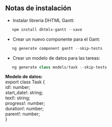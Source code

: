 ## Notas de instalación
- Instalar libreria DHTML Gantt:
```powershell
   npm install dhtmlx-gantt --save
```
- Crear un nuevo componente para el Gant:
```powershell
   ng generate component gantt --skip-tests
```
- Crear un modelo de datos para las tareas:
```powershell
   ng generate class models/task --skip-tests
```
**Modelo de datos:**  
    export class Task {  
        id!: number;  
        start_date!: string;  
        text!: string;  
        progress!: number;  
        duration!: number;  
        parent!: number;  
        }  
    
